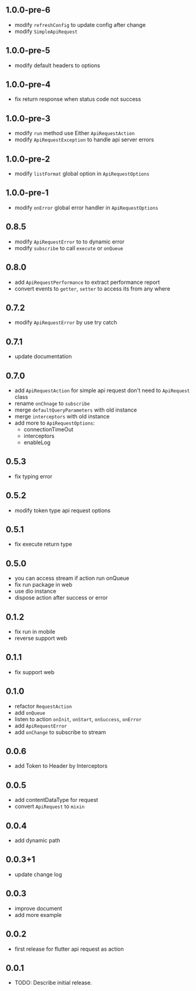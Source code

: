 ## 1.0.0-pre-6
* modify `refreshConfig` to update config after change 
* modify `SimpleApiRequest`

## 1.0.0-pre-5
* modify default headers to options

## 1.0.0-pre-4
* fix return response when status code not success

## 1.0.0-pre-3
* modify `run` method use Either `ApiRequestAction`
* modify `ApiRequestException` to handle api server errors

## 1.0.0-pre-2
* modify `listFormat` global option in `ApiRequestOptions`

## 1.0.0-pre-1
* modify `onError` global error handler in `ApiRequestOptions`

## 0.8.5
* modify `ApiRequestError` to to dynamic error
* modify `subscribe` to call `execute` or `onQueue`

## 0.8.0
* add `ApiRequestPerformance` to extract performance report
* convert events to `getter`, `setter` to access its from any where

## 0.7.2
* modify `ApiRequestError` by use try catch

## 0.7.1
* update documentation

## 0.7.0
* add `ApiRequestAction` for simple api request don't need to `ApiRequest` class
* rename `onChnage` to `subscribe`
* merge `defaultQueryParameters` with old instance
* merge `interceptors` with old instance
* add more to `ApiRequestOptions`:
    * connectionTimeOut
    * interceptors
    * enableLog

## 0.5.3
* fix typing error

## 0.5.2
* modify token type api request options

## 0.5.1
* fix execute return type

## 0.5.0
* you can access stream if action run onQueue
* fix run package in web
* use dio instance
* dispose action after success or error

## 0.1.2
* fix run in mobile
* reverse support web

## 0.1.1
* fix support web

## 0.1.0
* refactor `RequestAction`
* add `onQueue`
* listen to action `onInit`, `onStart`, `onSuccess`, `onError`
* add `ApiRequestError`
* add `onChange` to subscribe to stream

## 0.0.6
* add Token to Header by Interceptors

## 0.0.5
* add contentDataType for request
* convert `ApiRequest` to `mixin`

## 0.0.4
* add dynamic path
  
## 0.0.3+1
* update change log

## 0.0.3
* improve document
* add more example

## 0.0.2
* first release for flutter api request as action

## 0.0.1
* TODO: Describe initial release.
